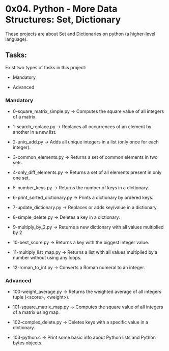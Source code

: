 # 0x04. Python - More Data Structures: Set, Dictionary

These projects are about Set and Dictionaries on python (a higher-level language).

## Tasks:

Exist two types of tasks in this project:

- Mandatory

- Advanced

### Mandatory

- 0-square_matrix_simple.py &rarr; Computes the square value of all integers of a matrix.

- 1-search_replace.py &rarr; Replaces all occurrences of an element by another in a new list.

- 2-uniq_add.py &rarr; Adds all unique integers in a list (only once for each integer).

- 3-common_elements.py &rarr; Returns a set of common elements in two sets.

- 4-only_diff_elements.py &rarr; Returns a set of all elements present in only one set.

- 5-number_keys.py &rarr; Returns the number of keys in a dictionary.

- 6-print_sorted_dictionary.py &rarr; Prints a dictionary by ordered keys.

- 7-update_dictionary.py &rarr; Replaces or adds key/value in a dictionary.

- 8-simple_delete.py &rarr; Deletes a key in a dictionary.

- 9-multiply_by_2.py &rarr; Returns a new dictionary with all values multiplied by 2

- 10-best_score.py &rarr; Returns a key with the biggest integer value.

- 11-multiply_list_map.py &rarr; Returns a list with all values multiplied by a number without using any loops.

- 12-roman_to_int.py &rarr; Converts a Roman numeral to an integer.

### Advanced

- 100-weight_average.py &rarr; Returns the weighted average of all integers tuple (<score\>, <weight\>).

- 101-square_matrix_map.py &rarr; Computes the square value of all integers of a matrix using map.

- 102-complex_delete.py &rarr; Deletes keys with a specific value in a dictionary.

- 103-python.c &rarr; Print some basic info about Python lists and Python bytes objects.
